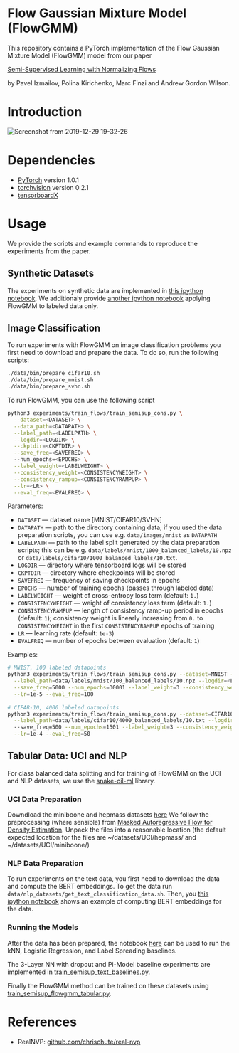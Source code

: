 # Flow Gaussian Mixture Model (FlowGMM)
This repository contains a PyTorch implementation of the Flow Gaussian Mixture Model (FlowGMM) model from our paper

[Semi-Supervised Learning with Normalizing Flows ](https://invertibleworkshop.github.io/accepted_papers/pdfs/INNF_2019_paper_28.pdf)

by Pavel Izmailov, Polina Kirichenko, Marc Finzi and Andrew Gordon Wilson.

# Introduction

![Screenshot from 2019-12-29 19-32-26](https://user-images.githubusercontent.com/14368801/71559657-fa771280-2a71-11ea-8deb-5b3b422c6c8f.png)


# Dependencies
* [PyTorch](http://pytorch.org/) version 1.0.1
* [torchvision](https://github.com/pytorch/vision/) version 0.2.1
* [tensorboardX](https://github.com/lanpa/tensorboardX)

# Usage

We provide the scripts and example commands to reproduce the experiments from the paper. 

## Synthetic Datasets

The experiments on synthetic data are implemented in [this ipython notebook](https://github.com/izmailovpavel/flow_ssl/blob/public/experiments/synthetic_data/synthetic.ipynb).
We additionaly provide [another ipython notebook](https://github.com/izmailovpavel/flow_ssl/blob/public/experiments/synthetic_data/synthetic-labeled-only.ipynb)
applying FlowGMM to labeled data only. 

## Image Classification

To run experiments with FlowGMM on image classification problems you first need to download and prepare the data.
To do so, run the following scripts:
```bash
./data/bin/prepare_cifar10.sh
./data/bin/prepare_mnist.sh
./data/bin/prepare_svhn.sh
```

To run FlowGMM, you can use the following script
```bash
python3 experiments/train_flows/train_semisup_cons.py \
  --dataset=<DATASET> \
  --data_path=<DATAPATH> \
  --label_path=<LABELPATH> \
  --logdir=<LOGDIR> \
  --ckptdir=<CKPTDIR> \
  --save_freq=<SAVEFREQ> \ 
  --num_epochs=<EPOCHS> \
  --label_weight=<LABELWEIGHT> \
  --consistency_weight=<CONSISTENCYWEIGHT> \
  --consistency_rampup=<CONSISTENCYRAMPUP> \
  --lr=<LR> \
  --eval_freq=<EVALFREQ> \
```
Parameters:

* ```DATASET``` &mdash; dataset name [MNIST/CIFAR10/SVHN]
* ```DATAPATH``` &mdash; path to the directory containing data; if you used the data preparation scripts, you can use e.g. `data/images/mnist` as `DATAPATH`
* ```LABELPATH``` &mdash; path to the label split generated by the data preparation scripts; this can be e.g. `data/labels/mnist/1000_balanced_labels/10.npz` or `data/labels/cifar10/1000_balanced_labels/10.txt`.
* ```LOGDIR``` &mdash; directory where tensorboard logs will be stored
* ```CKPTDIR``` &mdash; directory where checkpoints will be stored
* ```SAVEFREQ``` &mdash; frequency of saving checkpoints in epochs
* ```EPOCHS``` &mdash; number of training epochs (passes through labeled data)
* ```LABELWEIGHT``` &mdash; weight of cross-entropy loss term (default: `1.`)
* ```CONSISTENCYWEIGHT``` &mdash; weight of consistency loss term (default: `1.`)
* ```CONSISTENCYRAMPUP``` &mdash; length of consistency ramp-up period in epochs (default: `1`); consistency weight is linearly increasing from  `0.` to `CONSISTENCYWEIGHT` in the first `CONSISTENCYRAMPUP` epochs of training
* ```LR``` &mdash; learning rate (default: `1e-3`)
* ```EVALFREQ``` &mdash; number of epochs between evaluation (default: `1`)


Examples:

```bash
# MNIST, 100 labeled datapoints
python3 experiments/train_flows/train_semisup_cons.py --dataset=MNIST --data_path=data/images/mnist/ \
  --label_path=data/labels/mnist/100_balanced_labels/10.npz --logdir=<LOGDIR> --ckptdir=<CKPTDIR> \
  --save_freq=5000 --num_epochs=30001 --label_weight=3 --consistency_weight=1. --consistency_rampup=1000 \
  --lr=1e-5 --eval_freq=100 
  
# CIFAR-10, 4000 labeled datapoints
python3 experiments/train_flows/train_semisup_cons.py --dataset=CIFAR10 --data_path=data/images/cifar/cifar10/by-image/ \
  --label_path=data/labels/cifar10/4000_balanced_labels/10.txt --logdir=<LOGDIR> --ckptdir=<CKPTDIR> \ 
  --save_freq=500 --num_epochs=1501 --label_weight=3 --consistency_weight=1. --consistency_rampup=100 \
  --lr=1e-4 --eval_freq=50
  ```

## Tabular Data: UCI and NLP

For class balanced data splitting and for training of FlowGMM on the UCI and NLP datasets, we use the
[snake-oil-ml](https://github.com/mfinzi/snake-oil-ml/) library.

### UCI Data Preparation

Downdload the miniboone and hepmass datasets [here](https://zenodo.org/record/1161203#.Wmtf_XVl8eN)
We follow the preprocessing (where sensible) from [Masked Autoregressive Flow for Density Estimation](https://github.com/gpapamak/maf).
Unpack the files into a reasonable location (the default expected location for the files are ~/datasets/UCI/hepmass/ and ~/datasets/UCI/miniboone/)

### NLP Data Preparation

To run experiments on the text data, you first need to download the data and compute the BERT embeddings. To get the data run `data/nlp_datasets/get_text_classification_data.sh`. 
Then, you [this ipython notebook](https://github.com/izmailovpavel/flow_ssl/blob/public/data/nlp_datasets/text_preprocessing/AGNewsPreprocessing.ipynb) shows an example of computing BERT embeddings for the data.

### Running the Models

After the data has been prepared, the notebook [here](https://github.com/izmailovpavel/flow_ssl/blob/public/experiments/baselines/graphssl.ipynb) can be used to run the kNN, Logistic Regression, and Label Spreading baselines.

The 3-Layer NN with dropout and Pi-Model baseline experiments are implemented in [train_semisup_text_baselines.py](https://github.com/izmailovpavel/flow_ssl/blob/public/experiments/train_flows/train_semisup_text_baselines.py).

Finally the FlowGMM method can be trained on these datasets using [train_semisup_flowgmm_tabular.py](https://github.com/izmailovpavel/flow_ssl/blob/public/experiments/train_flows/train_semisup_flowgmm_tabular.py).


# References

* RealNVP: [github.com/chrischute/real-nvp](https://github.com/chrischute/real-nvp)
